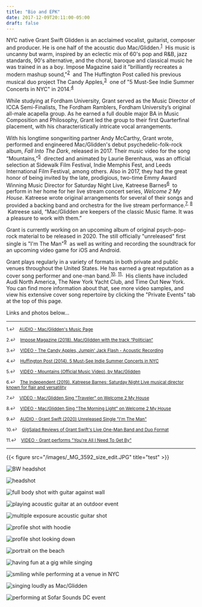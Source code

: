 ```yaml
---
title: "Bio and EPK"
date: 2017-12-09T20:11:00-05:00
draft: false
---
```

NYC native Grant Swift Glidden is an acclaimed vocalist, guitarist, composer and producer. He is one half of the acoustic duo Mac/Glidden.<sup><a href="#fn1" id="ref1">1</a></sup> &nbsp;His music is uncanny but warm, inspired by an eclectic mix of 60's pop and R&B, jazz standards, 90's alternative, and the choral, baroque and classical music he was trained in as a boy. Impose Magazine said it "brilliantly recreates a modern mashup sound,"<sup><a href="#fn2" id="ref2">2</a></sup> &nbsp;and The Huffington Post called his previous musical duo project The Candy Apples,<sup><a href="#fn3" id="ref3">3</a></sup> &nbsp;one of "5 Must-See Indie Summer Concerts in NYC" in 2014.<sup><a href="#fn4" id="ref4">4</a></sup>

While studying at Fordham University, Grant served as the Music Director of ICCA Semi-Finalists, The Fordham Ramblers, Fordham University’s original all-male acapella group. As he earned a full double major BA in Music Composition and Philosophy, Grant led the group to their first Quarterfinal placement, with his characteristically intricate vocal arrangements.

With his longtime songwriting partner Andy McCarthy, Grant wrote, performed and engineered Mac/Glidden's debut psychedelic-folk-rock album, *Fall Into The Dark*, released in 2017. Their music video for the song “Mountains,”<sup><a href="#fn5" id="ref5">5</a></sup> &nbsp;directed and animated by Laurie Berenhaus, was an official selection at Sidewalk Film Festival, Indie Memphis Fest, and Leeds International Film Festival, among others. Also in 2017, they had the great honor of being invited by the late, prodigious, two-time Emmy Award Winning Music Director for Saturday Night Live, Katreese Barnes<sup><a href="#fn6" id="ref6">6</a></sup> &nbsp;to perform in her home for her live stream concert series, *Welcome 2 My House*. Katreese wrote original arrangements for several of their songs and provided a backing band and orchestra for the live stream performance.<sup><a href="#fn7" id="ref7">7,</a></sup> <sup><a href="#fn8" id="ref8">8</a></sup> &nbsp;Katreese said, “Mac/Glidden are keepers of the classic Music flame. It was a pleasure to work with them.”

Grant is currently working on an upcoming album of original psych-pop-rock material to be released in 2020. The still officially "unreleased" first single is "I'm The Man"<sup><a href="#fn9" id="ref9">9</a></sup> &nbsp;as well as writing and recording the soundtrack for an upcoming video game for iOS and Android.

Grant plays regularly in a variety of formats in both private and public venues throughout the United States. He has earned a great reputation as a cover song performer and one-man band.<sup><a href="#fn10" id="ref10">10,</a></sup> <sup><a href="#fn11" id="ref11">11,</a></sup> &nbsp;His clients have included Audi North America, The New York Yacht Club, and Time Out New York. You can find more information about that, see more video samples, and view his extensive cover song repertoire by clicking the "Private Events" tab at the top of this page.

Links and photos below...

<hr></hr>

<sup id="fn1"><a href="#ref1" title="Jump back to footnote 1 in the text." style="text-decoration: none">1.↩&nbsp;&nbsp;&nbsp;&nbsp;<a href="https://macgliddenmusic.bandcamp.com" target="_blank">AUDIO - Mac/Glidden's Music Page</a></sup>

<sup id="fn2"><a href="#ref2" title="Jump back to footnote 2 in the text." style="text-decoration: none">2.↩&nbsp;&nbsp;&nbsp;&nbsp;<a href="https://imposemagazine.com/music/mac-glidden-with-the-track-politician" target="_blank">Impose Magazine (2018). Mac/Glidden with the track “Politician”</a></sup>

<sup id="fn3"><a href="#ref3" title="Jump back to footnote 3 in the text." style="text-decoration: none">3.↩&nbsp;&nbsp;&nbsp;&nbsp;<a href="https://youtu.be/EYT0glaw-Bw" target="_blank">VIDEO - The Candy Apples, Jumpin' Jack Flash - Acoustic Recording</a></sup>

<sup id="fn4"><a href="#ref4" title="Jump back to footnote 4 in the text." style="text-decoration: none">4.↩&nbsp;&nbsp;&nbsp;&nbsp;<a href="https://www.huffpost.com/entry/5-mustsee-indie-summer-co_b_5572241" target="_blank">Huffington Post (2014). 5 Must-See Indie Summer Concerts in NYC</a></sup>

<sup id="fn5"><a href="#ref5" title="Jump back to footnote 5 in the text." style="text-decoration: none">5.↩&nbsp;&nbsp;&nbsp;&nbsp;<a href="https://youtu.be/9We-gTGMaZ0" target="_blank">VIDEO - Mountains (Official Music Video), by Mac/Glidden</a></sup>

<sup id="fn6"><a href="#ref6" title="Jump back to footnote 6 in the text." style="text-decoration: none">6.↩&nbsp;&nbsp;&nbsp;&nbsp;<a href="https://www.independent.co.uk/news/obituaries/katreese-barnes-death-snl-musical-director-obituary-roberta-flack-chaka-khan-a9078946.html" target="_blank">The Independent (2019). Katreese Barnes: Saturday Night Live musical director known for flair and versatility</a></sup>

<sup id="fn7"><a href="#ref7" title="Jump back to footnote 7 in the text." style="text-decoration: none">7.↩&nbsp;&nbsp;&nbsp;&nbsp;<a href="https://youtu.be/Ug89c-pShvE" target="_blank">VIDEO - Mac/Glidden Sing "Traveler" on Welcome 2 My House</a></sup>

<sup id="fn8"><a href="#ref8" title="Jump back to footnote 8 in the text." style="text-decoration: none">8.↩&nbsp;&nbsp;&nbsp;&nbsp;<a href="https://youtu.be/REGTCNAtjtg" target="_blank">VIDEO - Mac/Glidden Sing "The Morning Light" on Welcome 2 My House</a></sup>

<sup id="fn9"><a href="#ref9" title="Jump back to footnote 9 in the text." style="text-decoration: none">9.↩&nbsp;&nbsp;&nbsp;&nbsp;<a href="https://youtu.be/5Ldz-YngrKo" target="_blank">AUDIO - Grant Swift (2020) Unreleased Single "I'm The Man"</a></sup>

<sup id="fn10"><a href="#ref10" title="Jump back to footnote 10 in the text." style="text-decoration: none">10.↩&nbsp;&nbsp;&nbsp;&nbsp;<a href="https://www.gigsalad.com/grant_swift" target="_blank">GigSalad Reviews of Grant Swift's Live One-Man Band and Duo Format</a></sup>

<sup id="fn11"><a href="#ref11" title="Jump back to footnote 11 in the text." style="text-decoration: none">11.↩&nbsp;&nbsp;&nbsp;&nbsp;<a href="https://youtu.be/uaT1_09p1iU" target="_blank">VIDEO - Grant performs "You're All I Need To Get By"</a></sup>

<hr></hr>

{{< figure src="/images/_MG_3592_size_edit.JPG" title="test" >}}

![BW headshot](/images/press/_MG_3592_size_edit.JPG "Grant BW headshot")

![headshot](/images/press/IMG_4398_Color_Edit_crop.jpg "Grant headshot")

![full body shot with guitar against wall](/images/press/SG_Wall_size_edit.jpg "Grant Full Body Shot with Acoustic Guitar")

![playing acoustic guitar at an outdoor event](/images/press/Oyster-Fest-4987_size_edit.jpg "Strumming")

![multiple exposure acoustic guitar shot](/images/press/_MG_3949_size_edit.JPG "Multiple Exposure With Acoustic Guitar")

![profile shot with hoodie](/images/press/_MG_3712_size_edit.JPG "Profile BW shot")

![profile shot looking down](/images/press/_MG_3745_size_edit.JPG "Profile BW Looking Down")

![portrait on the beach](/images/press/_MG_0060_color_size_edit.JPG "Grant portrait on beach in Rye, NY")

![having fun at a gig while singing](/images/press/CA_grant_BW_crop.jpg "Having Fun Performing")

![smiling while performing at a venue in NYC](/images/press/_MG_0355_size_edit.jpg "Banter between songs")

![singing loudly as Mac/Glidden](/images/press/Olivia_QA9A0724.Still001_crop_edit.jpg "Singing as a Duo")

![performing at Sofar Sounds DC event](/images/press/Sofar-20170820-HQ-8072_size_edit.jpg "Performing at Sofar DC")

